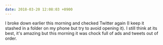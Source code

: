 ```yaml
---
date: 2018-03-20 12:08:03 +0900
---
```

I broke down earlier this morning and checked Twitter again (I keep it stashed in a folder on my phone but try to avoid opening it). I still think at its best, it's amazing but this morning it was chock full of ads and tweets out of order.
